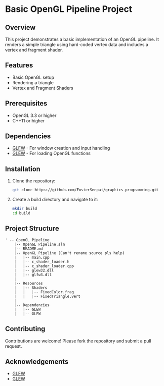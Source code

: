 # Basic OpenGL Pipeline Project

## Overview
This project demonstrates a basic implementation of an OpenGL pipeline. It renders a simple triangle using hard-coded vertex data and includes a vertex and fragment shader.

## Features
- Basic OpenGL setup
- Rendering a triangle
- Vertex and Fragment Shaders

## Prerequisites
- OpenGL 3.3 or higher
- C++11 or higher

## Dependencies
- [GLFW](https://www.glfw.org/) - For window creation and input handling
- [GLEW](http://glew.sourceforge.net/) - For loading OpenGL functions

## Installation
1. Clone the repository:
   ```sh
   git clone https://github.com/FosterSenpai/graphics-programming.git
2. Create a build directory and navigate to it:
    ```sh
   mkdir build
   cd build


## Project Structure
```
' -- OpenGL Pipeline
	|-- OpenGL Pipeline.sln
	|-- README.md
	|-- OpenGL Pipeline (Can't rename source pls help)
	|   |-- main.cpp
	|   |-- c_shader_loader.h
	|   |-- c_shader_loader.cpp
	|   |-- glew32.dll
	|   |-- glfw3.dll
	|
	|-- Resources
	|   |-- Shaders
	|   |   |-- FixedColor.frag
	|   |   |-- FixedTriangle.vert
	|
	|-- Dependencies
	|   |-- GLEW
	|   |-- GLFW
```
## Contributing
Contributions are welcome! Please fork the repository and submit a pull request.

## Acknowledgements
- [GLFW](https://www.glfw.org/)
- [GLEW](http://glew.sourceforge.net/)